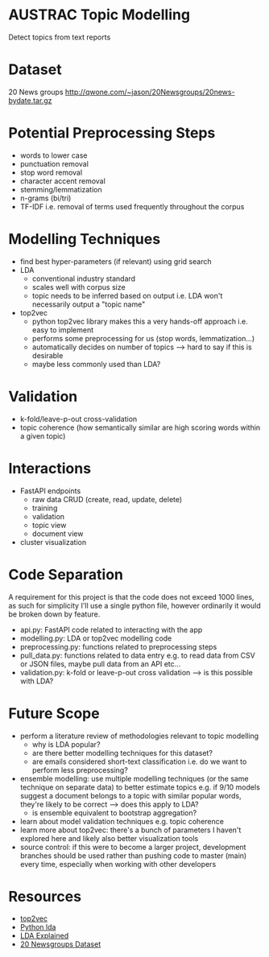 # AUSTRAC Topic Modelling
Detect topics from text reports

# Dataset
20 News groups
http://qwone.com/~jason/20Newsgroups/20news-bydate.tar.gz

# Potential Preprocessing Steps
- words to lower case
- punctuation removal
- stop word removal
- character accent removal
- stemming/lemmatization
- n-grams (bi/tri)
- TF-IDF i.e. removal of terms used frequently throughout the corpus

# Modelling Techniques
- find best hyper-parameters (if relevant) using grid search
- LDA
  - conventional industry standard
  - scales well with corpus size
  - topic needs to be inferred based on output i.e. LDA won't necessarily output a "topic name"
- top2vec
  - python top2vec library makes this a very hands-off approach i.e. easy to implement
  - performs some preprocessing for us (stop words, lemmatization...)
  - automatically decides on number of topics --> hard to say if this is desirable
  - maybe less commonly used than LDA?

# Validation
- k-fold/leave-p-out cross-validation
- topic coherence (how semantically similar are high scoring words within a given topic)

# Interactions
- FastAPI endpoints
  - raw data CRUD (create, read, update, delete)
  - training
  - validation
  - topic view
  - document view
- cluster visualization

# Code Separation
A requirement for this project is that the code does not exceed 1000 lines, as such for simplicity I'll use a single python file, however ordinarily it would be broken down by feature.
- api.py: FastAPI code related to interacting with the app
- modelling.py: LDA or top2vec modelling code
- preprocessing.py: functions related to preprocessing steps
- pull_data.py: functions related to data entry e.g. to read data from CSV or JSON files, maybe pull data from an API etc...
- validation.py: k-fold or leave-p-out cross validation --> is this possible with LDA?

# Future Scope
- perform a literature review of methodologies relevant to topic modelling
  - why is LDA popular?
  - are there better modelling techniques for this dataset?
  - are emails considered short-text classification i.e. do we want to perform less preprocessing?
- ensemble modelling: use multiple modelling techniques (or the same technique on separate data) to better estimate topics e.g. if 9/10 models suggest a document belongs to a topic with similar popular words, they're likely to be correct --> does this apply to LDA?
  - is ensemble equivalent to bootstrap aggregation?
- learn about model validation techniques e.g. topic coherence
- learn more about top2vec: there's a bunch of parameters I haven't explored here and likely also better visualization tools
- source control: if this were to become a larger project, development branches should be used rather than pushing code to master (main) every time, especially when working with other developers

# Resources
- [top2vec](https://www.youtube.com/watch?v=bEaxKSQ4Av8)
- [Python lda](https://www.youtube.com/playlist?list=PL2VXyKi-KpYttggRATQVmgFcQst3z6OlX)
- [LDA Explained](https://www.youtube.com/playlist?list=PLs8w1Cdi-zvYskDS2icIItfZgxclApVLv)
- [20 Newsgroups Dataset](http://qwone.com/~jason/20Newsgroups)